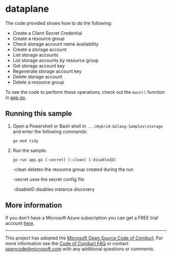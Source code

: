 # dataplane

The code provided shows how to do the following:

- Create a Client Secret Credential
- Create a resource group
- Check storage account name availability
- Create a storage account
- List storage accounts
- List storage accounts by resource group
- Get storage account key
- Regenerate storage account key
- Delete storage account
- Delete a resource group

To see the code to perform these operations,
check out the `main()` function in [app.go](app.go).


## Running this sample

1.  Open a Powershell or Bash shell in `...\Hybrid-Golang-Samples\storage` and enter the following commands:
    ```
    go mod tidy
    ```

1. Run the sample.
    ```
    go run app.go [-secret] [-clean] [-disableID]
    ```

    -clean deletes the resource group created during the run

    -secret uses the secret config file

    -disableID disables instance discovery

## More information

If you don't have a Microsoft Azure subscription you can get a FREE trial account [here](http://go.microsoft.com/fwlink/?LinkId=330212).

---

This project has adopted the [Microsoft Open Source Code of Conduct](https://opensource.microsoft.com/codeofconduct/). For more information see the [Code of Conduct FAQ](https://opensource.microsoft.com/codeofconduct/faq/) or contact [opencode@microsoft.com](mailto:opencode@microsoft.com) with any additional questions or comments.
